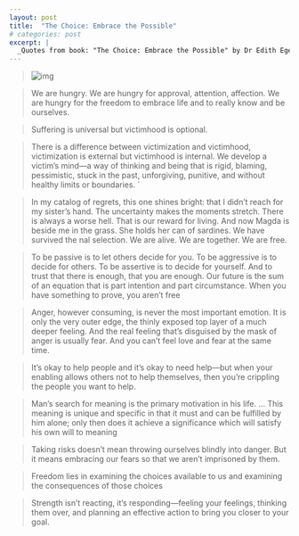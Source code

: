```yaml
---
layout: post
title:  "The Choice: Embrace the Possible"
# categories: post
excerpt: |
  _Quotes from book: "The Choice: Embrace the Possible" by Dr Edith Eger_
---
```



<!--more-->

> ![img](https://images-na.ssl-images-amazon.com/images/S/compressed.photo.goodreads.com/books/1501539010i/30753738.jpg)

> We are hungry. We are hungry for approval, attention, affection. We are hungry for the freedom to embrace life and to really know and be ourselves. 

> Suffering is universal but victimhood is optional.

> There is a difference between victimization and victimhood, victimization is external but victimhood is internal. We develop a victim’s mind—a way of thinking and being that is rigid, blaming, pessimistic, stuck in the past, unforgiving, punitive, and without healthy limits or boundaries. `

> In my catalog of regrets, this one shines bright: that I didn’t reach for my sister’s hand. The uncertainty makes the moments stretch. There is always a worse hell. That is our reward for living. And now Magda is beside me in the grass. She holds her can of sardines. We have survived the nal selection. We are alive. We are together. We are free.

> To be passive is to let others decide for you. To be aggressive is to decide for others. To be assertive is to decide for yourself. And to trust that there is enough, that you are enough.  Our future is the sum of an equation that is part intention and part circumstance. When you have something to prove, you aren’t free

> Anger, however consuming, is never the most important emotion. It is only the very outer edge, the thinly exposed top layer of a much deeper feeling. And the real feeling that’s disguised by the mask of anger is usually fear. And you can’t feel love and fear at the same time.

> It’s okay to help people and it’s okay to need help—but when your enabling allows others not to help themselves, then you’re crippling the people you want to help.

> Man’s search for meaning is the primary motivation in his life. ... This meaning is unique and specific in that it must and can be fulfilled by him alone; only then does it achieve a significance which will satisfy his own will to meaning

> Taking risks doesn’t mean throwing ourselves blindly into danger. But it means embracing our fears so that we aren’t imprisoned by them.

> Freedom lies in examining the choices available to us and examining the consequences of those choices

> Strength isn’t reacting, it’s responding—feeling your feelings, thinking them over, and planning an effective action to bring you closer to your goal.
